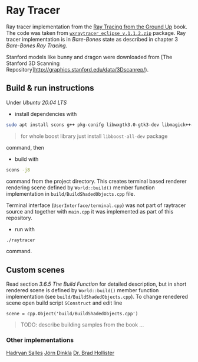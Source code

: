 # Ray Tracer

Ray tracer implementation from the [Ray Tracing from the Ground Up](http://www.raytracegroundup.com/index.html) book. The code was taken from [`wxraytracer_eclipse_v.1.1.2.zip`](http://www.raytracegroundup.com/downloads/wxraytracer_eclipse_v.1.1.2.zip) package. Ray tracer implementation is in *Bare-Bones* state as described in chapter 3 *Bare-Bones Ray Tracing*. 

Stanford models like bunny and dragon were downloaded from [The Stanford 3D Scanning Repository]http://graphics.stanford.edu/data/3Dscanrep/).

## Build & run instructions

Under *Ubuntu 20.04 LTS*

- install dependencies with

```bash
sudo apt install scons g++ pkg-conifg libwxgtk3.0-gtk3-dev libmagick++-dev libtbb-dev libboost-dev libboost-stacktrace-dev
```

> for whole boost library just install `libboost-all-dev` package

command, then

- build with

```bash
scons -j8
```

command from the project directory. This creates terminal based renderer rendering scene defined by `World::build()` member function implementation in `build/BuildShadedObjects.cpp` file. 

Terminal interface (`UserInterface/terminal.cpp`) was not part of raytracer source and together with `main.cpp` it was implemented as part of this repository.

- run with

```bash
./raytracer
```

command.

## Custom scenes

Read section *3.6.5 The Build Function* for detailed description, but in short rendered scene is defined by `World::build()` member function implementation (see `build/BuildShadedObjects.cpp`). To change renedered scene open build script `SConstruct` and edit line

```
scene = cpp.Object('build/BuildShadedObjects.cpp')
```

> TODO: describe building samples from the book ...

### Other implementations

[Hadryan Salles](https://github.com/hadryansalles/ray-tracing-from-the-ground-up)
[Jörn Dinkla](https://github.com/jdinkla/from-the-ground-up-ray-tracer)
[Dr. Brad Hollister](https://github.com/behollister/raytracingfromgroundup.git)
